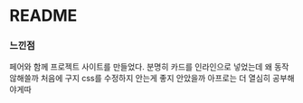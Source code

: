 # README

### 느낀점
페어와 함께 프로젝트 사이트를 만들었다.
분명히 카드를 인라인으로 넣었는데 왜 동작않해쓸까
처음에 구지 css를 수정하지 안는게 좋지 안았을까
아프로는 더 열심히 공부해야게따

